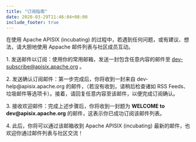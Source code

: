 ```yaml
---
title: "订阅指南"
date: 2020-03-29T11:46:04+08:00
include_footer: true
---
```


<div>
  <section>
  <p>在使用 Apache APISIX (incubating) 的过程中，若遇到任何问题，或有建议、想法，请大胆地使用 Appache 邮件列表与社区成员互动。</p>
  <p>1. 发送邮件以订阅：使用你的常用邮箱，发送一封包含任意内容的邮件至 <a href="mailto:dev-subscribe@apisix.apache.org">dev-subscribe@apisix.apache.org</a> 。</p>
  <p>2. 发送确认订阅邮件：第一步完成后，你将收到一封来自 dev-help@apisix.apache.org 的邮件，（若没有收到，请稍后检查诸如 RSS Feeds、垃圾邮件等选项卡）。接着，请回复任意内容至该邮件，以便完成订阅确认。</p>
  <p>3. 接收欢迎邮件：完成上述步骤后，你将收到一封题为 <strong>WELCOME to dev@apisix.apache.org</strong> 的邮件，这表示你已成功订阅该邮件列表。</p>
  <p>4. 此后，你将可以通过该邮箱收到 Apache APISIX (incubating) 最新的邮件，也欢迎你通过邮件列表与社区交流！</p>
  </section>
</div>